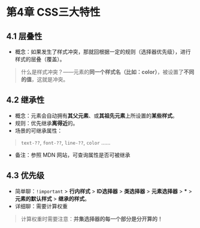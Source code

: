 # 第4章 CSS三大特性

## 4.1 层叠性

- 概念：如果发生了样式冲突，那就回根据一定的规则（选择器优先级），进行样式的层叠（覆盖）。

> 什么是样式冲突？——元素的**同一个样式名（比如：color）**，被设置了**不同的值**，这就是冲突。

## 4.2 继承性

- 概念：元素会自动拥有**其父元素**、或**其祖先元素**上所设置的**某些样式**。
- 规则：优先继承**离得近**的。
- 场景的可继承属性：

> `text-??`, `font-??`, `line-??`, `color` ......

- 备注：参照 MDN 网站，可查询属性是否可被继承

## 4.3 优先级

- 简单聊：`!important` > **行内样式** > **ID选择器** > **类选择器** > **元素选择器** > **\*** > **元素的默认样式** > **继承的样式**。
- 详细聊：需要计算权重

> 计算权重时需要注意：**并集选择器的每一个部分是分开算的！**